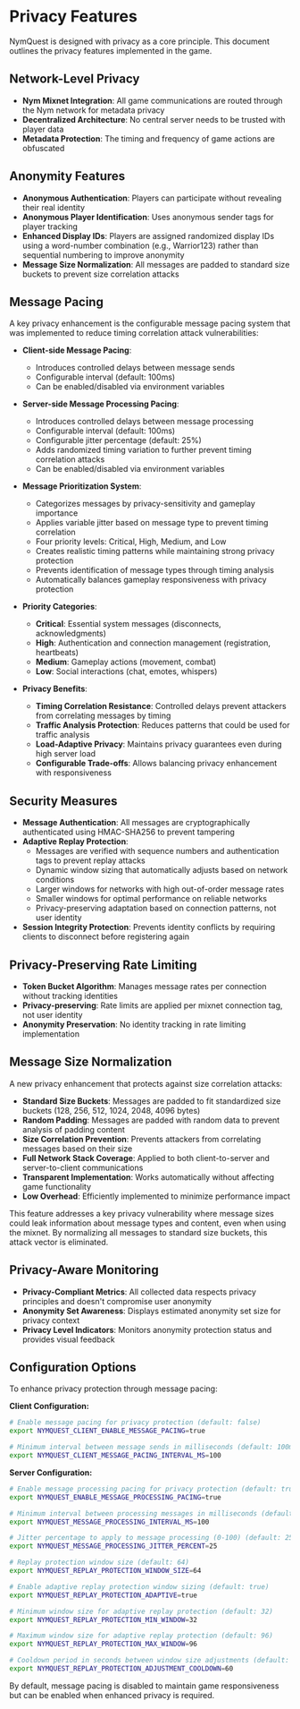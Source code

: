 # Privacy Features

NymQuest is designed with privacy as a core principle. This document outlines the privacy features implemented in the game.

## Network-Level Privacy

- **Nym Mixnet Integration**: All game communications are routed through the Nym network for metadata privacy
- **Decentralized Architecture**: No central server needs to be trusted with player data
- **Metadata Protection**: The timing and frequency of game actions are obfuscated

## Anonymity Features

- **Anonymous Authentication**: Players can participate without revealing their real identity
- **Anonymous Player Identification**: Uses anonymous sender tags for player tracking
- **Enhanced Display IDs**: Players are assigned randomized display IDs using a word-number combination (e.g., Warrior123) rather than sequential numbering to improve anonymity
- **Message Size Normalization**: All messages are padded to standard size buckets to prevent size correlation attacks

## Message Pacing

A key privacy enhancement is the configurable message pacing system that was implemented to reduce timing correlation attack vulnerabilities:

- **Client-side Message Pacing**: 
  - Introduces controlled delays between message sends
  - Configurable interval (default: 100ms)
  - Can be enabled/disabled via environment variables

- **Server-side Message Processing Pacing**:
  - Introduces controlled delays between message processing
  - Configurable interval (default: 100ms)
  - Configurable jitter percentage (default: 25%)
  - Adds randomized timing variation to further prevent timing correlation attacks
  - Can be enabled/disabled via environment variables

- **Message Prioritization System**:
  - Categorizes messages by privacy-sensitivity and gameplay importance
  - Applies variable jitter based on message type to prevent timing correlation
  - Four priority levels: Critical, High, Medium, and Low
  - Creates realistic timing patterns while maintaining strong privacy protection
  - Prevents identification of message types through timing analysis
  - Automatically balances gameplay responsiveness with privacy protection

- **Priority Categories**:
  - **Critical**: Essential system messages (disconnects, acknowledgments)
  - **High**: Authentication and connection management (registration, heartbeats)
  - **Medium**: Gameplay actions (movement, combat)
  - **Low**: Social interactions (chat, emotes, whispers)

- **Privacy Benefits**:
  - **Timing Correlation Resistance**: Controlled delays prevent attackers from correlating messages by timing
  - **Traffic Analysis Protection**: Reduces patterns that could be used for traffic analysis
  - **Load-Adaptive Privacy**: Maintains privacy guarantees even during high server load
  - **Configurable Trade-offs**: Allows balancing privacy enhancement with responsiveness

## Security Measures

- **Message Authentication**: All messages are cryptographically authenticated using HMAC-SHA256 to prevent tampering
- **Adaptive Replay Protection**: 
  - Messages are verified with sequence numbers and authentication tags to prevent replay attacks
  - Dynamic window sizing that automatically adjusts based on network conditions
  - Larger windows for networks with high out-of-order message rates
  - Smaller windows for optimal performance on reliable networks
  - Privacy-preserving adaptation based on connection patterns, not user identity
- **Session Integrity Protection**: Prevents identity conflicts by requiring clients to disconnect before registering again

## Privacy-Preserving Rate Limiting

- **Token Bucket Algorithm**: Manages message rates per connection without tracking identities
- **Privacy-preserving**: Rate limits are applied per mixnet connection tag, not user identity
- **Anonymity Preservation**: No identity tracking in rate limiting implementation

## Message Size Normalization

A new privacy enhancement that protects against size correlation attacks:

- **Standard Size Buckets**: Messages are padded to fit standardized size buckets (128, 256, 512, 1024, 2048, 4096 bytes)
- **Random Padding**: Messages are padded with random data to prevent analysis of padding content
- **Size Correlation Prevention**: Prevents attackers from correlating messages based on their size
- **Full Network Stack Coverage**: Applied to both client-to-server and server-to-client communications
- **Transparent Implementation**: Works automatically without affecting game functionality
- **Low Overhead**: Efficiently implemented to minimize performance impact

This feature addresses a key privacy vulnerability where message sizes could leak information about message types and content, even when using the mixnet. By normalizing all messages to standard size buckets, this attack vector is eliminated.

## Privacy-Aware Monitoring

- **Privacy-Compliant Metrics**: All collected data respects privacy principles and doesn't compromise user anonymity
- **Anonymity Set Awareness**: Displays estimated anonymity set size for privacy context
- **Privacy Level Indicators**: Monitors anonymity protection status and provides visual feedback

## Configuration Options

To enhance privacy protection through message pacing:

**Client Configuration:**
```bash
# Enable message pacing for privacy protection (default: false)
export NYMQUEST_CLIENT_ENABLE_MESSAGE_PACING=true

# Minimum interval between message sends in milliseconds (default: 100ms)
export NYMQUEST_CLIENT_MESSAGE_PACING_INTERVAL_MS=100
```

**Server Configuration:**
```bash
# Enable message processing pacing for privacy protection (default: true)
export NYMQUEST_ENABLE_MESSAGE_PROCESSING_PACING=true

# Minimum interval between processing messages in milliseconds (default: 100ms)
export NYMQUEST_MESSAGE_PROCESSING_INTERVAL_MS=100

# Jitter percentage to apply to message processing (0-100) (default: 25)
export NYMQUEST_MESSAGE_PROCESSING_JITTER_PERCENT=25

# Replay protection window size (default: 64)
export NYMQUEST_REPLAY_PROTECTION_WINDOW_SIZE=64

# Enable adaptive replay protection window sizing (default: true)
export NYMQUEST_REPLAY_PROTECTION_ADAPTIVE=true

# Minimum window size for adaptive replay protection (default: 32)
export NYMQUEST_REPLAY_PROTECTION_MIN_WINDOW=32

# Maximum window size for adaptive replay protection (default: 96)
export NYMQUEST_REPLAY_PROTECTION_MAX_WINDOW=96

# Cooldown period in seconds between window size adjustments (default: 60)
export NYMQUEST_REPLAY_PROTECTION_ADJUSTMENT_COOLDOWN=60
```

By default, message pacing is disabled to maintain game responsiveness but can be enabled when enhanced privacy is required.
